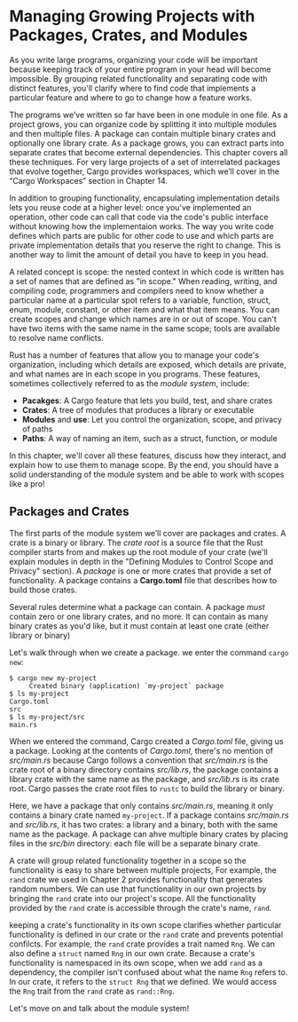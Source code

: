 # Managing Growing Projects with Packages, Crates, and Modules

As you write
large programs,
organizing your code will be important
because keeping track
of your entire program
in your head will become impossible.
By grouping related functionality
and separating code
with distinct features,
you'll clarify where to find code
that implements a particular feature
and where to go to change
how a feature works.

The programs we’ve written so far have been in one module in one file. As a project grows, you can organize code by splitting it into multiple modules and then multiple files. A package can contain multiple binary crates and optionally one library crate. As a package grows, you can extract parts into separate crates that become external dependencies. This chapter covers all these techniques. For very large projects of a set of interrelated packages that evolve together, Cargo provides workspaces, which we’ll cover in the “Cargo Workspaces” section in Chapter 14.

In addition to grouping functionality,
encapsulating implementation details
lets you reuse code at a higher level:
once you've implemented an operation,
other code can call that code
via the code's public interface without knowing how
the implementaion works.
The way you write code
defines which parts
are public for other code
to use and which parts are
private implementation details
that you reserve the
right to change.
This is another way to limit the amount of detail
you have to keep in you head.

A related concept is scope:
the nested context
in which code is written
has a set of names
that are defined as "in scope."
When reading, writing, and compiling code,
programmers and compilers need to
know whether a particular name at a
particular spot
refers to a variable, function, struct, enum, module, constant, or other item and what that item means.
You can create scopes
and change which names
are in or out of scope.
You can't have two items
with the same name in the
same scope;
tools are available to resolve name conflicts.

Rust has a number of features that allow you to
manage your code's organization,
including which details are exposed,
which details are private,
and what names are in each scope in you programs.
These features,
sometimes collectively referred
to as the _module system_,
include:

- **Pacakges**: A Cargo feature that lets you build, test, and share crates
- **Crates**: A tree of modules that produces a library or executable
- **Modules** and **use**: Let you control the organization, scope, and privacy of paths
- **Paths**: A way of naming an item, such as a struct, function, or module

In this chapter,
we'll cover all these features,
discuss how they interact,
and explain how to use them to manage scope.
By the end, you should have a solid understanding of the module system and be able to work with scopes like a pro!

## Packages and Crates

The first parts of the module system we’ll cover are packages and crates.
A crate is a binary or library.
The _crate root_ is a source file
that the Rust compiler starts from and makes up the root module
of your crate
(we'll explain modules in depth in the "Defining Modules to Control Scope and Privacy" section).
A _package_ is one or more crates that provide a set of functionality.
A package contains a **Cargo.toml** file
that describes how to build those crates.

Several rules determine
what a package can contain.
A package _must_ contain zero or one library crates,
and no more.
It can contain as many binary crates as you'd like,
but it must contain at least one crate (either library or binary)

Let's walk through
when we create a package.
we enter the command `cargo new`:

```
$ cargo new my-project
     Created binary (application) `my-project` package
$ ls my-project
Cargo.toml
src
$ ls my-project/src
main.rs
```

When we entered the command, Cargo created a _Cargo.toml_ file,
giving us a package.
Looking at the contents of _Cargo.toml_,
there's no mention of _src/main.rs_ because Cargo follows a convention
that _src/main.rs_ is the crate root
of a binary directory
contains _src/lib.rs_,
the package contains a library crate
with the same name as the package,
and _src/lib.rs_ is its crate root.
Cargo passes the crate root files
to `rustc` to build
the library or binary.

Here, we have a package that only
contains _src/main.rs_,
meaning it only contains a binary
crate named `my-project`.
If a package contains _src/main.rs_ and _src/lib.rs_,
it has two crates:
a library and a binary,
both with the same name
as the package.
A package can ahve multiple binary crates
by placing files in the _src/bin_ directory:
each file will be a separate binary crate.

A crate will group related functionality
together in a scope
so the functionality is easy to share between multiple projects,
For example,
the `rand` crate we used in Chapter 2
provides functionality that generates
random numbers.
We can use that functionality
in our own projects
by bringing the `rand` crate into our project's scope.
All the functionality provided
by the `rand` crate is accessible
through the crate's name, `rand`.

keeping a crate's functionality
in its own scope
clarifies whether particular functionality is defined in our crate
or the `rand` crate
and prevents potential confilcts.
For example,
the `rand` crate
provides a trait named `Rng`.
We can also define a `struct` named `Rng` in our own crate. Because a crate's functionality is namespaced in its own scope, when we add `rand` as a dependency,
the compiler isn't confused about
what the name `Rng` refers to.
In our crate,
it refers to the `struct Rng` that we defined.
We would access the `Rng` trait
from the `rand` crate as `rand::Rng`.

Let's move on and talk about the module system!

